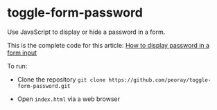 # toggle-form-password

Use JavaScript to display or hide a password in a form.

This is the complete code for this article:
[How to display password in a form input](https://blog.peoray.com/display-password-form-input/)

To run:

- Clone the repository
  `git clone https://github.com/peoray/toggle-form-password.git`


- Open `index.html` via a web browser